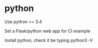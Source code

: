 # python
Use python >= 3.4 

Set a Flask/python web app for CI example

Install python, check it be typing  python3 -V

